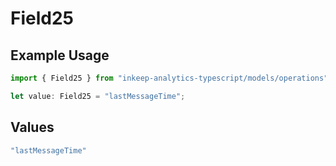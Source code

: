 # Field25

## Example Usage

```typescript
import { Field25 } from "inkeep-analytics-typescript/models/operations";

let value: Field25 = "lastMessageTime";
```

## Values

```typescript
"lastMessageTime"
```